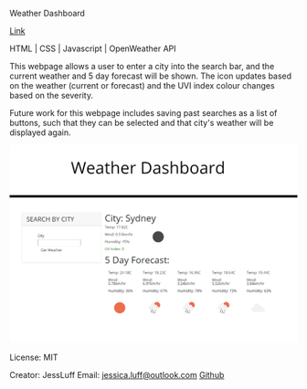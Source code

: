 Weather Dashboard

[Link](https://jessluff.github.io/weather-dashboard/)

HTML | CSS | Javascript | OpenWeather API

This webpage allows a user to enter a city into the search bar, and the current weather and 5 day forecast will be shown. The icon updates based on the weather (current or forecast) and the UVI index colour changes based on the severity.

Future work for this webpage includes saving past searches as a list of buttons, such that they can be selected and that city's weather will be displayed again.

![Screenshot](screenshot.png)

License: MIT

Creator: JessLuff
Email: jessica.luff@outlook.com
[Github](https://github.com/JessLuff)

